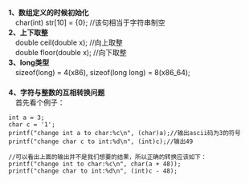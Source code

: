 <b>1、数组定义的时候初始化</b><br>
　char(int) str[10] = {0}; //该句相当于字符串制空<br>
<b>2、上下取整</b><br>
　double ceil(double x); //向上取整<br>
　double floor(double x); //向下取整<br>
<b>3、long类型</b><br>
　sizeof(long) = 4(x86), sizeof(long long) = 8(x86_64);<br>
　<br>
<b>4、字符与整数的互相转换问题</b><br>
　首先看个例子：<br>
	
	int a = 3;
	char c = '1';
	printf("change int a to char:%c\n", (char)a);//输出ascii码为3的符号
	printf("change char c to int:%d\n", (int)c);//输出49

	//可以看出上面的输出并不是我们想要的结果，所以正确的转换应该如下：
	printf("change int to char:%c\n", char(a + 48));
	printf("change char to int:%d\n", (int)c - 48);

　<br>